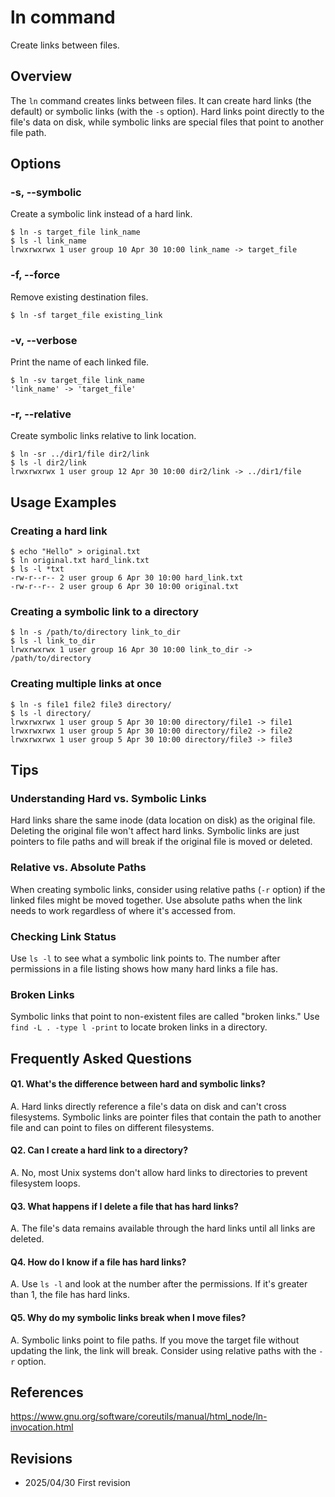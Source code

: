 # ln command

Create links between files.

## Overview

The `ln` command creates links between files. It can create hard links (the default) or symbolic links (with the `-s` option). Hard links point directly to the file's data on disk, while symbolic links are special files that point to another file path.

## Options

### **-s, --symbolic**

Create a symbolic link instead of a hard link.

```console
$ ln -s target_file link_name
$ ls -l link_name
lrwxrwxrwx 1 user group 10 Apr 30 10:00 link_name -> target_file
```

### **-f, --force**

Remove existing destination files.

```console
$ ln -sf target_file existing_link
```

### **-v, --verbose**

Print the name of each linked file.

```console
$ ln -sv target_file link_name
'link_name' -> 'target_file'
```

### **-r, --relative**

Create symbolic links relative to link location.

```console
$ ln -sr ../dir1/file dir2/link
$ ls -l dir2/link
lrwxrwxrwx 1 user group 12 Apr 30 10:00 dir2/link -> ../dir1/file
```

## Usage Examples

### Creating a hard link

```console
$ echo "Hello" > original.txt
$ ln original.txt hard_link.txt
$ ls -l *txt
-rw-r--r-- 2 user group 6 Apr 30 10:00 hard_link.txt
-rw-r--r-- 2 user group 6 Apr 30 10:00 original.txt
```

### Creating a symbolic link to a directory

```console
$ ln -s /path/to/directory link_to_dir
$ ls -l link_to_dir
lrwxrwxrwx 1 user group 16 Apr 30 10:00 link_to_dir -> /path/to/directory
```

### Creating multiple links at once

```console
$ ln -s file1 file2 file3 directory/
$ ls -l directory/
lrwxrwxrwx 1 user group 5 Apr 30 10:00 directory/file1 -> file1
lrwxrwxrwx 1 user group 5 Apr 30 10:00 directory/file2 -> file2
lrwxrwxrwx 1 user group 5 Apr 30 10:00 directory/file3 -> file3
```

## Tips

### Understanding Hard vs. Symbolic Links

Hard links share the same inode (data location on disk) as the original file. Deleting the original file won't affect hard links. Symbolic links are just pointers to file paths and will break if the original file is moved or deleted.

### Relative vs. Absolute Paths

When creating symbolic links, consider using relative paths (`-r` option) if the linked files might be moved together. Use absolute paths when the link needs to work regardless of where it's accessed from.

### Checking Link Status

Use `ls -l` to see what a symbolic link points to. The number after permissions in a file listing shows how many hard links a file has.

### Broken Links

Symbolic links that point to non-existent files are called "broken links." Use `find -L . -type l -print` to locate broken links in a directory.

## Frequently Asked Questions

#### Q1. What's the difference between hard and symbolic links?
A. Hard links directly reference a file's data on disk and can't cross filesystems. Symbolic links are pointer files that contain the path to another file and can point to files on different filesystems.

#### Q2. Can I create a hard link to a directory?
A. No, most Unix systems don't allow hard links to directories to prevent filesystem loops.

#### Q3. What happens if I delete a file that has hard links?
A. The file's data remains available through the hard links until all links are deleted.

#### Q4. How do I know if a file has hard links?
A. Use `ls -l` and look at the number after the permissions. If it's greater than 1, the file has hard links.

#### Q5. Why do my symbolic links break when I move files?
A. Symbolic links point to file paths. If you move the target file without updating the link, the link will break. Consider using relative paths with the `-r` option.

## References

https://www.gnu.org/software/coreutils/manual/html_node/ln-invocation.html

## Revisions

- 2025/04/30 First revision
